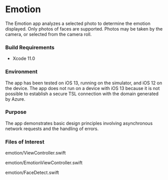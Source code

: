 # Emotion

The Emotion app analyzes a selected photo to determine the emotion displayed.  Only photos of faces are supported.  Photos may be taken by the camera, or selected from the camera roll.

### Build Requirements

- Xcode 11.0

### Environment

The app has been tested on iOS 13, running on the simulator, and iOS 12 on the device.
The app does not run on a device with iOS 13 because it is not possible to establish a secure TSL connection with the domain generated by Azure.

### Purpose

The app demonstrates basic design principles involving asynchronous network requests and the handling of errors.

### Files of Interest

emotion/ViewController.swift

emotion/EmotionViewController.swift

emotion/FaceDetect.swift
